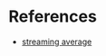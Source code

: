 
# References 

- [streaming average](https://nestedsoftware.com/2018/03/20/calculating-a-moving-average-on-streaming-data-5a7k.22879.html)